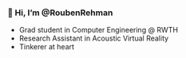 ### 👋 Hi, I’m @RoubenRehman

  * Grad student in Computer Engineering @ RWTH
  * Research Assistant in Acoustic Virtual Reality
  * Tinkerer at heart
